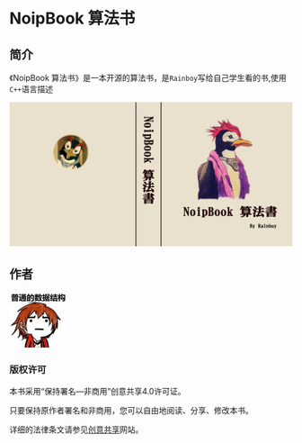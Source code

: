 # NoipBook 算法书

## 简介

《NoipBook 算法书》是一本开源的算法书，是`Rainboy`写给自己学生看的书,使用`C++`语言描述

![cover](cover/cover.jpg)



## **作者**

![logo](images/RainboyLogo.jpg)

### 版权许可

本书采用“保持署名—非商用”创意共享4.0许可证。

只要保持原作者署名和非商用，您可以自由地阅读、分享、修改本书。

详细的法律条文请参见[创意共享](http://creativecommons.org/licenses/by-nc/4.0/)网站。
